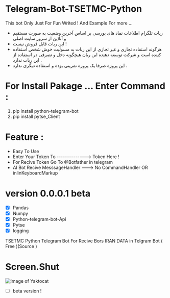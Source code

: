 # Telegram-Bot-TSETMC-Python
This bot Only Just For Fun Writed ! And Example For more ...

* ربات تلگرام اطلاعات نماد های بورسی بر اساس آخرین وضعیت به صورت مستقیم و آنلاین از سرور سایت اصلی 
* این ربات قابل قروش نیست !
* هرگونه استفاده تجاری و غیر تجازی از این ربات به مسولیت خوش شخص استفاده کننده است و شرکت توسعه دهنده این ربان هیچگونه دخل و تصرفی در استفاده از این ربات ندارد .
* این پروژه صرفا یک پروزه تمرینی بوده و استفاده دیگری ندارد .

# For Install Pakage ... Enter Command :
1. pip install python-telegram-bot
2. pip install pytse_Client

# Feature :

* Easy To Use 
* Enter Your Token To --------------> Token Here !
* For Recive Token Go To @Botfather in telegram
* AI Bot Recive MesssageHandler ---> No CommandHandler OR inlinKeyboardMarkup

# version 0.0.0.1 beta

- [x] Pandas
- [x] Numpy
- [x] Python-telegram-bot-Api
- [x] Pytse
- [x] logging

TSETMC Python Telegram Bot For Recive Bors IRAN DATA in Telgram Bot ( Free )(Source )

# Screen.Shut
![Image of Yaktocat](https://github.com/Pythoniha/Telegram-Bot-TSETMC-Python-/blob/master/bors_telegram.jpg)

- [ ] beta version ! 
